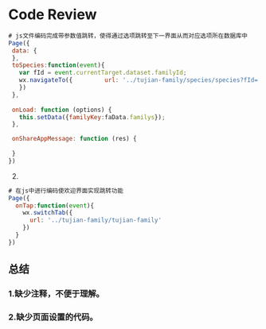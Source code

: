 # Code Review
 ```javascript
# js文件编码完成带参数值跳转，使得通过选项跳转至下一界面从而对应选项所在数据库中             
Page({
  data: {
  },
  toSpecies:function(event){
    var fId = event.currentTarget.dataset.familyId;
    wx.navigateTo({         url: '../tujian-family/species/species?fId='+fId     
    })
  },
  
  onLoad: function (options) {
    this.setData({familyKey:faData.familys});     
  },

  onShareAppMessage: function (res) {
       
  }
})
```
2.
```javascript
# 在js中进行编码使欢迎界面实现跳转功能
Page({
  onTap:function(event){
    wx.switchTab({
      url: '../tujian-family/tujian-family'
    })
  }
}) 
```
## 总结
### 1.缺少注释，不便于理解。
### 2.缺少页面设置的代码。
